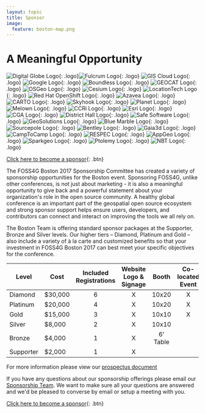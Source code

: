 ```yaml
---
layout: topic
title: Sponsor
image:
  feature: boston-map.png
---
```


# A Meaningful Opportunity

![Digital Globe Logo](../images/sponsor_digitalglobe_web.png){: .logo}![Fulcrum Logo](../images/sponsor_fulcrum_web.png){: .logo} ![GIS Cloud Logo](../images/sponsor_gis_cloud_web.png){: .logo} ![Google Logo](../images/sponsor_google_web.png){: .logo} ![Boundless Logo](../images/sponsor_boundless_web.png){: .logo} ![GEOCAT Logo](../images/sponsor_geocat_web.png){: .logo} ![OSGeo Logo](../images/sponsor_osgeo_web.png){: .logo}  ![Cesium Logo](../images/sponsor_cesium_web.png){: .logo} ![LocationTech Logo](../images/sponsor_locationtech_web.png){: .logo} ![Red Hat OpenShift Logo](../images/sponsor_redhat_web.png){: .logo} ![Azavea Logo](../images/sponsor_azavea_web.png){: .logo} ![CARTO Logo](../images/sponsor_carto_web.png){: .logo} ![Skyhook Logo](../images/sponsor_skyhook_web.png){: .logo} ![Planet Logo](../images/sponsor_planet_web.png){: .logo} ![Melown Logo](../images/sponsor_melown_web.png){: .logo} ![CCRi
Logo](../images/sponsor_CCRi.png){: .logo} ![Esri
Logo](../images/sponsor_esri_web.png){: .logo} ![CGA
Logo](../images/CGA_logo.jpg){: .logo} ![District Hall Logo](../images/sponsor_district_hall_web.png){: .logo} ![Safe Software Logo](../images/sponsor_safe_web.png){: .logo} ![GeoSolutions Logo](../images/sponsor_geosolutions_web.png){: .logo} ![Blue Marble Logo](../images/sponsor_bluemarble.png){: .logo} ![Sourcepole Logo](../images/sponsor_sourcepole_web.png){: .logo} ![Bentley Logo](../images/sponsor_bentley_web.jpg){: .logo} ![Gaia3d Logo](../images/sponsor_gaia3d_web.png){: .logo} ![CampToCamp Logo](../images/sponsor_camp.png){: .logo} ![RESPEC
Logo](../images/sponsor_respec_web.png){: .logo} ![AppGeo
Logo](../images/sponsor_appgeo_web.jpg){: .logo} ![Sparkgeo
Logo](../images/sponsor_sparkgeo_web.jpg){: .logo} ![Ptolemy
Logo](../images/sponsor_ptolemy_web.png){: .logo} ![NBT
Logo](../images/sponsor_nbt_web.png){: .logo}

[Click here to become a sponsor](http://www.cvent.com/d/pvqgr8/4W){: .btn}

The FOSS4G Boston 2017 Sponsorship Committee has created a variety of sponsorship opportunities for the Boston event. Sponsoring FOSS4G, unlike other conferences, is not just about marketing - it is also a meaningful opportunity to give back and a powerful statement about your organization's role in the open source community. A healthy global conference is an important part of the geospatial open source ecosystem and strong sponsor support helps ensure users, developers, and contributors can connect and interact on improving the tools we all rely on.

The Boston Team is offering standard sponsor packages at the Supporter, Bronze and Silver levels. Our higher tiers – Diamond, Platinum and Gold – also include a variety of à la carte and customized benefits so that your investment in FOSS4G Boston 2017 can best meet your specific objectives for the conference.

Level     | Cost    | Included Registrations | Website Logo & Signage |  Booth   | Co-located Event | Named Meal | Named Social | T-shirt Sleeve
--------- | ------- | :--------------------: | :--------------------: | :------: | :--------------: | :--------: | :----------: | :------------:
Diamond   | $30,000 |           6            |           X            |  10x20   |        X         |     X      |      X       |       X
Platinum  | $20,000 |           4            |           X            |  10x20   |        X         |     X      |      X       |
Gold      | $15,000 |           3            |           X            |  10x10   |        X         |     X      |              |
Silver    | $8,000  |           2            |           X            |  10x10   |                  |            |              |
Bronze    | $4,000  |           1            |           X            | 6' Table |                  |            |              |
Supporter | $2,000  |           1            |           X            |          |                  |            |

For more information please view our [prospectus document](SponsorshipProspectus.pdf)

If you have any questions about our sponsorship offerings please email our [Sponsorship Team](mailto:foss4g2017@gmail.com). We want to make sure all your questions are answered and we'd be pleased to converse by email or setup a meeting with you.

[Click here to become a sponsor](http://www.cvent.com/d/pvqgr8/4W){: .btn}
